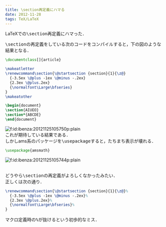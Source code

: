```yaml
---
title: \section再定義にハマる
date: 2012-11-28
tags: TeX/LaTeX
---
```


LaTeXでの<span style="font-family:monospace">\section</span>再定義にハマった．

<span style="font-family:monospace">\section</span>の再定義をしている次のコードをコンパイルすると，下の図のような結果となる．

```tex
\documentclass[]{article}

\makeatletter
\renewcommand\section{\@startsection {section}{1}{\z@}
  {-3.5ex \@plus -1ex \@minus -.2ex}
  {2.3ex \@plus.2ex}
  {\normalfont\Large\bfseries}
}
\makeatother

\begin{document}
\section{AIUEO}
\section*{ABCDE}
\end{document}
```

<span itemscope itemtype="http://schema.org/Photograph"><img src="http://cdn-ak.f.st-hatena.com/images/fotolife/i/ibenza/20121125/20121125105750.png" alt="f:id:ibenza:20121125105750p:plain" title="f:id:ibenza:20121125105750p:plain" class="hatena-fotolife" itemprop="image"></span><br />
これが期待している結果である．<br />
しかしams系のパッケージを<span style="font-family:monospace">\usepackage</span>すると，たちまち表示が壊れる．

```tex
\usepackage{amsmath}
```

<span itemscope itemtype="http://schema.org/Photograph"><img src="http://cdn-ak.f.st-hatena.com/images/fotolife/i/ibenza/20121125/20121125105744.png" alt="f:id:ibenza:20121125105744p:plain" title="f:id:ibenza:20121125105744p:plain" class="hatena-fotolife" itemprop="image"></span>

<br />どうやら<span style="font-family:monospace">\section</span>の再定義がよろしくなかったみたい．<br />
正しくは次の通り．

```tex
\renewcommand\section{\@startsection {section}{1}{\z@}%
  {-3.5ex \@plus -1ex \@minus -.2ex}%
  {2.3ex \@plus.2ex}%
  {\normalfont\Large\bfseries}%
}
```

マクロ定義時の<span style="font-family:monospace">%</span>が抜けるという初歩的なミス．

